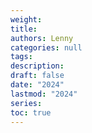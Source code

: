 ```yaml
---
weight: 
title: 
authors: Lenny
categories: null
tags: 
description: 
draft: false
date: "2024"
lastmod: "2024"
series:
toc: true
---
```



<!--more-->


